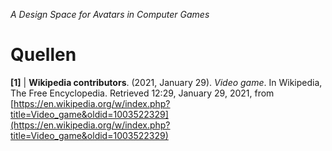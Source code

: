 *A Design Space for Avatars in Computer Games*
# Quellen

<a name="1"></a>**[1]** | **Wikipedia contributors**. (2021, January 29). *Video game*. In Wikipedia, The Free Encyclopedia. Retrieved 12:29, January 29, 2021, from [https://en.wikipedia.org/w/index.php?title=Video_game&oldid=1003522329](https://en.wikipedia.org/w/index.php?title=Video_game&oldid=1003522329)